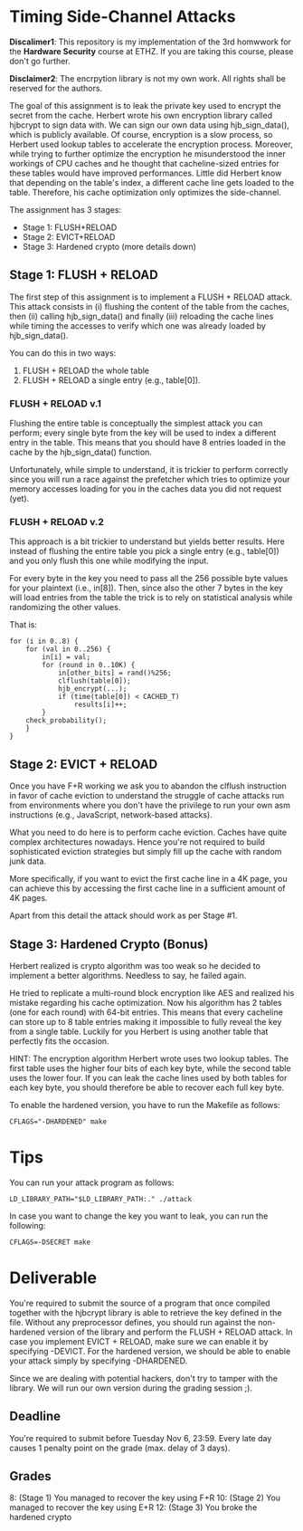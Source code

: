 # Timing Side-Channel Attacks

**Discalimer1**: This repository is my implementation of the 3rd homwwork for the **Hardware Security** course at ETHZ. If you are taking this course, please don't go further.

**Disclaimer2**: The encrpytion library is not my own work. All rights shall be reserved for the authors.


The goal of this assignment is to leak the private key used to encrypt the
secret from the cache. Herbert wrote his own encryption library called hjbcrypt
to sign data with. We can sign our own data using hjb_sign_data(), which is
publicly available. Of course, encryption is a slow process, so Herbert used
lookup tables to accelerate the encryption process.
Moreover, while trying to further optimize the encryption he misunderstood the
inner workings of CPU caches and he thought that cacheline-sized entries for
these tables would have improved performances. Little did Herbert know that
depending on the table's index, a different cache line gets loaded to the
table. Therefore, his cache optimization only optimizes the side-channel.

The assignment has 3 stages:
 * Stage 1: FLUSH+RELOAD
 * Stage 2: EVICT+RELOAD
 * Stage 3: Hardened crypto (more details down)

## Stage 1: FLUSH + RELOAD

The first step of this assignment is to implement a FLUSH + RELOAD attack.
This attack consists in (i) flushing the content of the table from the caches,
then (ii) calling hjb_sign_data() and finally (iii) reloading the cache lines
while timing the accesses to verify which one was already loaded by
hjb_sign_data().

You can do this in two ways:
 1. FLUSH + RELOAD the whole table
 2. FLUSH + RELOAD a single entry (e.g., table[0]).

### FLUSH + RELOAD v.1

Flushing the entire table is conceptually the simplest attack you can perform;
every single byte from the key will be used to index a different entry in the
table. This means that you should have 8 entries loaded in the cache by the
hjb_sign_data() function.

Unfortunately, while simple to understand, it is trickier to perform correctly
since you will run a race against the prefetcher which tries to optimize your
memory accesses loading for you in the caches data you did not request (yet).

### FLUSH + RELOAD v.2

This approach is a bit trickier to understand but yields better results.
Here instead of flushing the entire table you pick a single entry
(e.g., table[0]) and you only flush this one while modifying the input.

For every byte in the key you need to pass all the 256 possible byte values
for your plaintext (i.e., in[8]). Then, since also the other 7 bytes in the key
will load entries from the table the trick is to rely on statistical analysis
while randomizing the other values.

That is:

```
for (i in 0..8) {
	for (val in 0..256) {
		in[i] = val;
		for (round in 0..10K) {
			in[other_bits] = rand()%256;
			clflush(table[0]);
			hjb_encrypt(...);
			if (time(table[0]) < CACHED_T)
				results[i]++;
		}
	check_probability();
	}
}
```

## Stage 2: EVICT + RELOAD

Once you have F+R working we ask you to abandon the clflush instruction in
favor of cache eviction to understand the struggle of cache attacks run from
environments where you don't have the privilege to run your own asm
instructions (e.g., JavaScript, network-based attacks).

What you need to do here is to perform cache eviction. Caches have quite
complex architectures nowadays. Hence you're not required to build
sophisticated eviction strategies but simply fill up the cache with random junk
data.

More specifically, if you want to evict the first cache line in a 4K page, you
can achieve this by accessing the first cache line in a sufficient amount of 4K
pages.

Apart from this detail the attack should work as per Stage #1.

## Stage 3: Hardened Crypto (Bonus)

Herbert realized is crypto algorithm was too weak so he decided to implement a
better algorithms. Needless to say, he failed again.

He tried to replicate a multi-round block encryption like AES and realized his
mistake regarding his cache optimization.
Now his algorithm has 2 tables (one for each round) with 64-bit entries. This
means that every cacheline can store up to 8 table entries making it impossible
to fully reveal the key from a single table.
Luckily for you Herbert is using another table that perfectly fits the occasion.

HINT: The encryption algorithm Herbert wrote uses two lookup tables. The first
table uses the higher four bits of each key byte, while the second table uses
the lower four. If you can leak the cache lines used by both tables for each
key byte, you should therefore be able to recover each full key byte.

To enable the hardened version, you have to run the Makefile as follows:

```
CFLAGS="-DHARDENED" make
```

# Tips

You can run your attack program as follows:

```
LD_LIBRARY_PATH="$LD_LIBRARY_PATH:." ./attack
```

In case you want to change the key you want to leak, you can run the following:

```
CFLAGS=-DSECRET make
```

# Deliverable

You're required to submit the source of a program that once compiled together
with the hjbcrypt library is able to retrieve the key defined in the file.
Without any preprocessor defines, you should run against the non-hardened
version of the library and perform the FLUSH + RELOAD attack.
In case you implement EVICT + RELOAD, make sure we can enable it by specifying
-DEVICT.
For the hardened version, we should be able to enable your attack simply by
specifying -DHARDENED.

Since we are dealing with potential hackers, don't try to tamper with the
library. We will run our own version during the grading session ;).

## Deadline

You're required to submit before Tuesday Nov 6, 23:59.
Every late day causes 1 penalty point on the grade (max. delay of 3 days).

## Grades

 8: (Stage 1) You managed to recover the key using F+R
10: (Stage 2) You managed to recover the key using E+R
12: (Stage 3) You broke the hardened crypto
